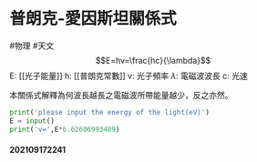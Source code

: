 # 普朗克-愛因斯坦關係式
#物理 #天文
$$E=hv=\frac{hc}{\lambda}$$
E: [[光子能量]]
h: [[普朗克常數]]
v: 光子頻率
$\lambda$: 電磁波波長
c: 光速

本關係式解釋為何波長越長之電磁波所帶能量越少，反之亦然。
```Python
print('please input the energy of the light(eV)')
E = input()
print('v=',E*6.62606993489)
```
#### 202109172241